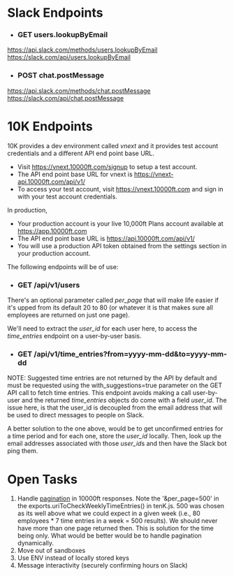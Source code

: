 # Slack Endpoints 

* ### GET users.lookupByEmail
https://api.slack.com/methods/users.lookupByEmail
https://slack.com/api/users.lookupByEmail

* ### POST chat.postMessage
https://api.slack.com/methods/chat.postMessage
https://slack.com/api/chat.postMessage

# 10K Endpoints

10K provides a dev environment called *vnext* and it provides test account credentials and a different API end point base URL. 

* Visit https://vnext.10000ft.com/signup to setup a test account.
* The API end point base URL for vnext is https://vnext-api.10000ft.com/api/v1/
* To access your test account, visit https://vnext.10000ft.com and sign in with your test account credentials.

In production, 

* Your production account is your live 10,000ft Plans account available at https://app.10000ft.com
* The API end point base URL is https://api.10000ft.com/api/v1/
* You will use a production API token obtained from the settings section in your production account.

The following endpoints will be of use:

* ### GET /api/v1/users

There's an optional parameter called *per_page* that will make life easier if it's upped from its default 20 to 80 (or whatever it is that makes sure all employees are returned on just one page).

We'll need to extract the *user_id* for each user here, to access the *time_entries* endpoint on a user-by-user basis. 

* ### GET /api/v1/time_entries?from=yyyy-mm-dd&to=yyyy-mm-dd

NOTE: Suggested time entries are not returned by the API by default and must be requested using the with_suggestions=true parameter on the GET API call to fetch time entries. This endpoint avoids making a call user-by-user and the returned *time_entries* objects do come with a field *user_id*. The issue here, is that the user_id is decoupled from the email address that will be used to direct messages to people on Slack. 

A better solution to the one above, would be to get unconfirmed entries for a time period and for each one, store the *user_id* locally. Then, look up the email addresses associated with those *user_id*s and then have the Slack bot ping them.


# Open Tasks

1. Handle [pagination](https://github.com/10Kft/10kft-api/blob/master/sections/first-things-first.md#pagination) in 10000ft responses. Note the '&per_page=500' in the exports.uriToCheckWeeklyTimeEntries() in tenK.js. 500 was chosen as its well above what we could expect in a given week (i.e., 80 employees * 7 time entries in a week = 500 results). We should never have more than one page returned then. This is solution for the time being only. What would be better would be to handle pagination dynamically.
2. Move out of sandboxes
3. Use ENV instead of locally stored keys 
4. Message interactivity (securely confirming hours on Slack)